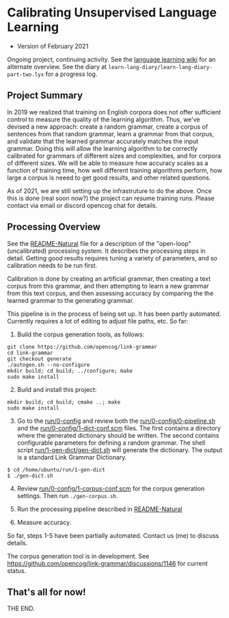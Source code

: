 
Calibrating Unsupervised Language Learning
==========================================
* Version of February 2021

Ongoing project, continuing activity.  See the
[language learning wiki](http://wiki.opencog.org/w/Language_learning)
for an alternate overview. See the diary at
`learn-lang-diary/learn-lang-diary-part-two.lyx` for a progress log.

Project Summary
---------------
In 2019 we realized that training on English corpora does not offer
sufficient control to measure the quality of the learning algorithm.
Thus, we've devised a new approach: create a random grammar, create
a corpus of sentences from that random grammar, learn a grammar from
that corpus, and validate that the learned grammar accurately matches
the input grammar.  Doing this will allow the learning algorithm to
be correctly calibrated for grammars of different sizes and
complexities, and for corpora of different sizes. We will be able to
measure how accuracy scales as a function of training time, how well
different training algorithms perform, how large a corpus is neeed to
get good results, and other related questions.

As of 2021, we are still setting up the infrastruture to do the above.
Once this is done (real soon now?) the project can resume training runs.
Please contact via email or discord opencog chat for details.

Processing Overview
-------------------
See the [README-Natural](README-Natural.md) file for a description of
the "open-loop" (uncalibrated) processing system. It describes the
processing steps in detail.  Getting good results requires tuning
a variety of parameters, and so calibration needs to be run first.

Calibration is done by creating an artificial grammar, then creating
a text corpus from this grammar, and then attempting to learn a new
grammar from this text corpus, and then assessing accuracy by comparing
the the learned grammar to the generating grammar.

This pipeline is in the process of being set up. It has been partly
automated. Currently requires a lot of editing to adjust file paths,
etc.  So far:

1. Build the corpus generation tools, as follows:
```
git clone https://github.com/opencog/link-grammar
cd link-grammar
git checkout generate
./autogen.sh --no-configure
mkdir build; cd build; ../configure; make
sudo make install
```

2. Build and install this project:
```
mkdir build; cd build; cmake ..; make
sudo make install
```

3. Go to the [run/0-config](run/0-config) and review both the
   [run/0-config/0-pipeline.sh](run/0-config/0-pipeline.sh) and the
   [run/0-config/1-dict-conf.scm](run/0-config/1-dict-conf.scm) files.
   The first contains a directory where the generated dictionary should
   be written.  The second contains configurable parameters for
   defining a random grammar. The shell script
   [run/1-gen-dict/gen-dict.sh](run/1-gen-dict/gen-dict.sh) will
   generate the dictionary.  The output is a standard Link Grammar
   Dictionary.

```
$ cd /home/ubuntu/run/1-gen-dict
$ ./gen-dict.sh
```

4. Review [run/0-config/1-corpus-conf.scm](run/0-config/1-corpus-conf.sh)
   for the corpus generation settings. Then run `./gen-corpus.sh`.

5. Run the processing pipeline described in
   [README-Natural](README-Natural.md)

6. Measure accuracy.

So far, steps 1-5 have been partially automated. Contact us (me) to
discuss details.

The corpus generation tool is in development. See
https://github.com/opencog/link-grammar/discussions/1146
for current status.


That's all for now!
-------------------
THE END.

